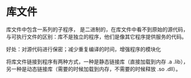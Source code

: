 # 库文件

库文件中包含一系列的子程序， 是二进制的，在库文件中看不到原始的源代码，与可执行文件的区别：库不是独立的程序，他们是像其它程序提供服务的代码。

好处：对源代码进行保密；减少重复编译的时间，增强程序的模块化

将库文件链接到程序有两种方式，一种是静态链接库（直接加载到内存 .a .lib），另一种是动态链接库（需要的时候加载到内存，不需要的时候释放 .so .dll）。

